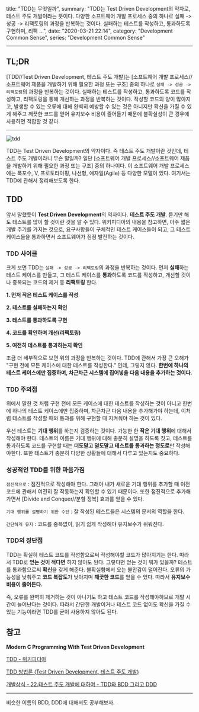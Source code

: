 title: "TDD는 무엇일까",
summary: "TDD는 Test Driven Development의 약자로, 테스트 주도 개발이라는 뜻이다. 다양한 소프트웨어 개발 프로세스 중의 하나로 실패 -> 성공 -> 리팩토링의 과정을 반복하는 것이다. 실패하는 테스트를 작성하고, 통과하도록 구현하며, 리팩 ...",
date: "2020-03-21 22:14",
category: "Development Common Sense",
series: "Development Common Sense"

---

## TL;DR

[TDD//Test Driven Development, 테스트 주도 개발]는 [소프트웨어 개발 프로세스//소프트웨어 제품을 개발하기 위해 필요한 과정 또는 구조] 중의 하나로 `실패 -> 성공 -> 리팩토링`의 과정을 반복하는 것이다. 실패하는 테스트를 작성하고, 통과하도록 코드를 작성하고, 리팩토링을 통해 개선하는 과정을 반복하는 것이다. 작성할 코드의 양이 많아지고, 발생할 수 있는 오류에 대해 완벽히 예방할 수 있는 것은 아니지만 확신을 가질 수 있게 해주고 깨끗한 코드를 얻어 유지보수 비용이 줄어들기 때문에 불확실성이 큰 경우에 사용하면 적합할 것 같다.

---

![tdd](https://sehun-kim.github.io/sehun/assets/images/TDD_Graphic.jpg)

TDD는 Test Driven Development의 약자이다. 즉 테스트 주도 개발이란 것인데, 테스트 주도 개발이라니 무슨 말일까? 일단 [소프트웨어 개발 프로세스//소프트웨어 제품을 개발하기 위해 필요한 과정 또는 구조] 중의 하나이다. 이 소프트웨어 개발 프로세스에는 폭포수, V, 프로토타이핑, 나선형, 애자일(Agile) 등 다양한 모델이 있다. 여기서는 TDD에 관해서 정리해보도록 한다.

## TDD

앞서 말했듯이 **Test Driven Development**의 약자이다. **테스트 주도 개발**. 듣기만 해도 테스트를 많이 할 것이란 것을 알 수 있다. 위키피디아의 내용을 참고하면, 아주 짧은 개발 주기를 가지는 것으로, 요구사항들이 구체적인 테스트 케이스들이 되고, 그 테스트 케이스들을 통과하면서 소프트웨어가 점점 발전하는 것이다.

### TDD 사이클

크게 보면 TDD는 `실패 -> 성공 -> 리팩토링`의 과정을 반복하는 것이다. 먼저 **실패**하는 테스트 케이스를 만들고, 그 테스트 케이스를 **통과**하도록 코드를 작성하고, 개선할 것이나 중복되는 코드의 제거 등 **리팩토링** 한다.

**1. 먼저 작은 테스트 케이스를 작성**

**2. 테스트를 실패하는지 확인**

**3. 테스트를 통과하도록 구현**

**4. 코드를 확인하며 개선(리팩토링)**

**5. 여전히 테스트를 통과하는지 확인**

조금 더 세부적으로 보면 위의 과정을 반복하는 것이다. TDD에 관해서 가장 큰 오해가 "구현 전에 모든 케이스에 대한 테스트를 작성한다." 인데, 그렇지 않다. **한번에 하나의 테스트 케이스에만 집중하며, 차근차근 시스템에 집어넣을 다음 내용을 추가하는 것이다.**

### TDD 주의점

위에서 말한 것 처럼 구현 전에 모든 케이스에 대한 테스트를 작성하는 것이 아니고 한번에 하나의 테스트 케이스에만 집중하며, 차근차근 다음 내용을 추가해가야 하는데, 이처럼 테스트를 작성할 때와 통과를 위해 구현할 때 지켜줘야 하는 것이 있다.

우선 테스트는 **기대 행위**를 하는지 검증하는 것이다. 가능한 한 **작은 기대 행위**에 대해서 작성해야 한다. 테스트의 이름은 기대 행위에 대해 충분히 설명을 하도록 짓고, 테스트를 통과하도록 코드를 구현할 때는 **더도말고 덜도말고 테스트를 통과하는 정도로**만 작성해야한다. 또한 테스트가 충분히 다양한 상황들에 대해서 다루고 있는지도 중요하다.

### 성공적인 TDD를 위한 마음가짐

`점진적으로` : 점진적으로 작성해야 한다. 그래야 내가 새로운 기대 행위를 추가할 때 이전 코드에 관해서 여전히 잘 작동하는지 확인할 수 있기 때문이다. 또한 점진적으로 추가해가면서 [Divide and Conquer//분할 정복] 효과를 얻을 수 있다.

`기대 행위를 설명하기 위한 수단` : 잘 작성된 테스트들은 시스템의 문서의 역할을 한다.

`간단하게 유지` : 코드를 중복없이, 읽기 쉽게 작성해야 유지보수가 쉬워진다.

### TDD의 장단점

TDD는 확실히 테스트 코드를 작성함으로써 작성해야할 코드가 많아지기는 한다. 따라서 TDD로 **얻는 것이 적다면** 하지 않아도 된다. 그렇다면 얻는 것이 뭐가 있을까? 테스트를 통과함으로써 **확신**을 갖게 해준다. 불확실함에서 오는 불안감이 덜어진다. 오류의 가능성을 낮춰주고 **코드 복잡도**가 낮아지며 **깨끗한 코드**를 얻을 수 있다. 따라서 **유지보수 비용이 줄어든다.**

즉, 오류를 완벽히 제거하는 것이 아니기도 하고 테스트 코드를 작성해야하므로 개발 시간이 늘어난다는 것이다. 따라서 간단한 개발이거나 테스트 코드 없이도 확신을 가질 수 있는 기능이라면 TDD를 굳이 사용하지 않아도 된다.

## 참고

**Modern C Programming With Test Driven Development**

[TDD - 위키피디아](https://ko.wikipedia.org/wiki/%ED%85%8C%EC%8A%A4%ED%8A%B8_%EC%A3%BC%EB%8F%84_%EA%B0%9C%EB%B0%9C)

[TDD 방법론 (Test Driven Development, 테스트 주도 개발)](https://hiseon.me/software-engineering/tdd/)

[개발상식 - 22.테스트 주도 개발에 대하여 - TDD와 BDD 그리고 DDD](https://asfirstalways.tistory.com/296)

---

비슷한 이름의 BDD, DDD에 대해서도 공부해보자.
